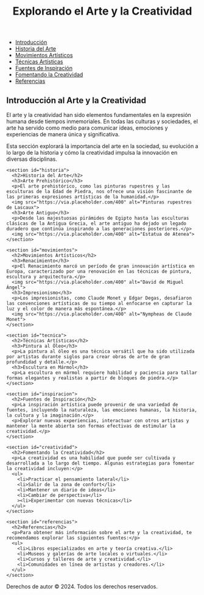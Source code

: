 <!DOCTYPE html>
<html lang="es">
<head>
  <meta charset="UTF-8">
  <meta name="viewport" content="width=device-width, initial-scale=1.0">
  <title>Arte y Creatividad</title>
</head>
<body>
  <header>
    <h1>Explorando el Arte y la Creatividad</h1>
  </header>
  
  <nav>
    <ul>
      <li><a href="#introduccion">Introducción</a></li>
      <li><a href="#historia">Historia del Arte</a></li>
      <li><a href="#movimientos">Movimientos Artísticos</a></li>
      <li><a href="#tecnica">Técnicas Artísticas</a></li>
      <li><a href="#inspiracion">Fuentes de Inspiración</a></li>
      <li><a href="#creatividad">Fomentando la Creatividad</a></li>
      <li><a href="#referencias">Referencias</a></li>
    </ul>
  </nav>

  <main>
    <section id="introduccion">
      <h2>Introducción al Arte y la Creatividad</h2>
      <p>El arte y la creatividad han sido elementos fundamentales en la expresión humana desde tiempos inmemoriales. En todas las culturas y sociedades, el arte ha servido como medio para comunicar ideas, emociones y experiencias de manera única y significativa.</p>
      <p>Esta sección explorará la importancia del arte en la sociedad, su evolución a lo largo de la historia y cómo la creatividad impulsa la innovación en diversas disciplinas.</p>
    </section>

    <section id="historia">
      <h2>Historia del Arte</h2>
      <h3>Arte Prehistórico</h3>
      <p>El arte prehistórico, como las pinturas rupestres y las esculturas de la Edad de Piedra, nos ofrece una visión fascinante de las primeras expresiones artísticas de la humanidad.</p>
      <img src="https://via.placeholder.com/400" alt="Pinturas rupestres de Lascaux">
      <h3>Arte Antiguo</h3>
      <p>Desde las majestuosas pirámides de Egipto hasta las esculturas clásicas de la Antigua Grecia, el arte antiguo ha dejado un legado duradero que continúa inspirando a las generaciones posteriores.</p>
      <img src="https://via.placeholder.com/400" alt="Estatua de Atenea">
    </section>

    <section id="movimientos">
      <h2>Movimientos Artísticos</h2>
      <h3>Renacimiento</h3>
      <p>El Renacimiento marcó un período de gran innovación artística en Europa, caracterizado por una renovación en las técnicas de pintura, escultura y arquitectura.</p>
      <img src="https://via.placeholder.com/400" alt="David de Miguel Ángel">
      <h3>Impresionismo</h3>
      <p>Los impresionistas, como Claude Monet y Edgar Degas, desafiaron las convenciones artísticas de su tiempo al enfocarse en capturar la luz y el color de manera más espontánea.</p>
      <img src="https://via.placeholder.com/400" alt="Nympheas de Claude Monet">
    </section>

    <section id="tecnica">
      <h2>Técnicas Artísticas</h2>
      <h3>Pintura al Óleo</h3>
      <p>La pintura al óleo es una técnica versátil que ha sido utilizada por artistas durante siglos para crear obras de arte de gran profundidad y detalle.</p>
      <h3>Escultura en Mármol</h3>
      <p>La escultura en mármol requiere habilidad y paciencia para tallar formas elegantes y realistas a partir de bloques de piedra.</p>
    </section>

    <section id="inspiracion">
      <h2>Fuentes de Inspiración</h2>
      <p>La inspiración artística puede provenir de una variedad de fuentes, incluyendo la naturaleza, las emociones humanas, la historia, la cultura y la imaginación.</p>
      <p>Explorar nuevas experiencias, interactuar con otros artistas y mantener la mente abierta son formas efectivas de estimular la creatividad.</p>
    </section>

    <section id="creatividad">
      <h2>Fomentando la Creatividad</h2>
      <p>La creatividad es una habilidad que puede ser cultivada y desarrollada a lo largo del tiempo. Algunas estrategias para fomentar la creatividad incluyen:</p>
      <ul>
        <li>Practicar el pensamiento lateral</li>
        <li>Salir de la zona de confort</li>
        <li>Mantener un diario de ideas</li>
        <li>Cambiar de perspectiva</li>
        ><li>Experimentar con nuevas técnicas</li>
      </ul>
    </section>

    <section id="referencias">
      <h2>Referencias</h2>
      <p>Para obtener más información sobre el arte y la creatividad, te recomendamos explorar las siguientes fuentes:</p>
      <ul>
        <li>Libros especializados en arte y teoría creativa.</li>
        <li>Museos y galerías de arte locales o virtuales.</li>
        <li>Cursos y talleres de arte y creatividad.</li>
        <li>Comunidades en línea de artistas y creadores.</li>
      </ul>
    </section>
  </main>

  <footer>
    <p>Derechos de autor © 2024. Todos los derechos reservados.</p>
  </footer>
</body>
</html>

